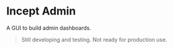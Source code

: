 # Incept Admin

A GUI to build admin dashboards.

> Still developing and testing. Not ready for production use.